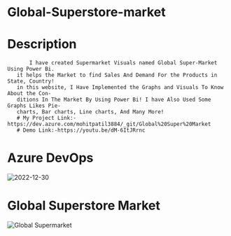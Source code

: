 # Global-Superstore-market

# Description
           I have created Supermarket Visuals named Global Super-Market Using Power Bi. 
       it helps the Market to find Sales And Demand For the Products in State, Country! 
       in this website, I Have Implemented the Graphs and Visuals To Know About the Con-
       ditions In The Market By Using Power Bi! I have Also Used Some Graphs Likes Pie-
       charts, Bar charts, Line charts, And Many More!
       # My Project Link:-https://dev.azure.com/mohitpatil3884/_git/Global%20Super%20Market
       # Demo Link:-https://youtu.be/dM-6ItJRrnc
        
 # Azure DevOps
 ![2022-12-30](https://user-images.githubusercontent.com/103365435/210037073-3264a347-9ae8-49a1-bc83-769559e6a0b6.png)

 # Global Superstore Market
![Global Supermarket](https://user-images.githubusercontent.com/103365435/209458396-bd8ecb13-a615-4877-9723-50b704a62d34.png)
